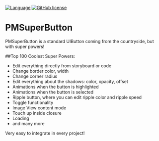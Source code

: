 [![Language](https://img.shields.io/badge/Swift-3-orange.svg)]()
[![GitHub license](https://img.shields.io/cocoapods/l/PMAlertController.svg)](https://github.com/Codeido/PMSuperButton/blob/master/LICENSE)

# PMSuperButton

PMSuperButton is a standard UIButton coming from the countryside, but with super powers!


##Top 100 Coolest Super Powers:
- Edit everything directly from storyboard or code
- Change border color, width
- Change corner radius
- Edit everything about the shadows: color, opacity, offset
- Animations when the button is highlighted
- Animations when the button is selected
- Ripple button, where you can edit ripple color and ripple speed
- Toggle functionality
- Image View content mode
- Touch up inside closure
- Loading
- and many more

Very easy to integrate in every project!
